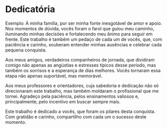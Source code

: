 # Dedicatória

Exemplo: À minha família, por ser minha fonte inesgotável de amor e apoio. Nos momentos de dúvida, vocês foram o farol que guiou meu caminho, iluminando minhas decisões e fortalecendo meu ânimo para seguir em frente. Este trabalho é também um pedaço de cada um de vocês, que, com paciência e carinho, souberam entender minhas ausências e celebrar cada pequena conquista.

Aos meus amigos, verdadeiros companheiros de jornada, que dividiram comigo não apenas as angústias e estresses típicos desse período, mas também os sorrisos e a esperança de dias melhores. Vocês tornaram essa etapa não apenas suportável, mas memorável.

Aos meus professores e orientadores, cuja sabedoria e dedicação não só direcionaram este trabalho, mas também moldaram o profissional que me tornei. Agradeço pela paciência, pelos ensinamentos valiosos e, principalmente, pelo incentivo em buscar sempre mais.

Este trabalho é dedicado a vocês, que foram os pilares desta conquista. Com gratidão e carinho, compartilho com cada um o sucesso deste momento.
